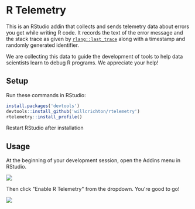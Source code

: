 # R Telemetry

This is an RStudio addin that collects and sends telemetry data about errors you get while writing R code. It records the text of the error message and the stack trace as given by [`rlang::last_trace`](https://rlang.r-lib.org/reference/last_error.html) along with a timestamp and randomly generated identifier.

We are collecting this data to guide the development of tools to help data scientists learn to debug R programs. We appreciate your help!

## Setup

Run these commands in RStudio:

```r
install.packages('devtools')
devtools::install_github('willcrichton/rtelemetry')
rtelemetry::install_profile()
```
Restart RStudio after installation

## Usage

At the beginning of your development session, open the Addins menu in RStudio.

![](https://raw.githubusercontent.com/willcrichton/rtelemetry/master/assets/step1.png)

Then click "Enable R Telemetry" from the dropdown. You're good to go!

![](https://raw.githubusercontent.com/willcrichton/rtelemetry/master/assets/step2.png)
